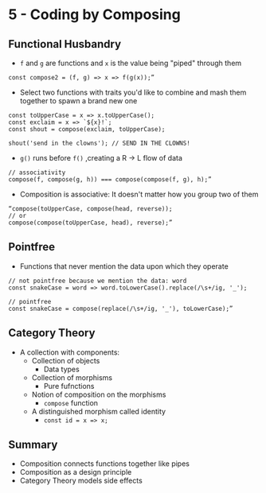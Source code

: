 # 5 - Coding by Composing

## Functional Husbandry

- `f` and `g` are functions and `x` is the value being "piped" through them

```js:basic_compose
const compose2 = (f, g) => x => f(g(x));”
```

- Select two functions with traits you'd like to combine and mash them together to spawn a brand new one

```js:example
const toUpperCase = x => x.toUpperCase();
const exclaim = x => `${x}!`;
const shout = compose(exclaim, toUpperCase);

shout('send in the clowns'); // SEND IN THE CLOWNS!
```

- `g()` runs before `f()` ,creating  a R -> L flow of data

```js:associativity
// associativity
compose(f, compose(g, h)) === compose(compose(f, g), h);”
```

- Composition is associative: It doesn't matter how you group two of them

```js:same
“compose(toUpperCase, compose(head, reverse));
// or
compose(compose(toUpperCase, head), reverse);”
```

## Pointfree

- Functions that never mention the data upon which they operate

```js:pointfree
// not pointfree because we mention the data: word
const snakeCase = word => word.toLowerCase().replace(/\s+/ig, '_');

// pointfree
const snakeCase = compose(replace(/\s+/ig, '_'), toLowerCase);”
```

## Category Theory

- A collection with components:
  - Collection of objects
    - Data types
  - Collection of morphisms
    - Pure fufnctions
  - Notion of composition on the morphisms
    - `compose` function
  - A distinguished morphism called identity
    - `const id = x => x;`

## Summary

- Composition connects functions together like pipes
- Composition as a design principle
- Category Theory models side effects
